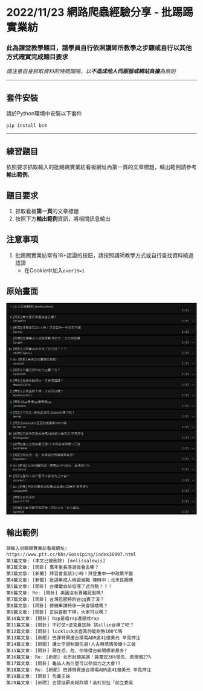 # **2022/11/23 網路爬蟲經驗分享 - 批踢踢實業紡**

### **此為課堂教學題目，請學員自行依照講師所教學之步驟或自行以其他方式確實完成題目要求**

_請注意自身抓取資料的時間間隔，以**不造成他人伺服器或網站負擔**為原則_

***

## **套件安裝**
請於Python環境中安裝以下套件
```
pip install bs4
```

***

## **練習題目**
依照要求抓取輸入的批踢踢實業紡看板網址內第一頁的文章標題，輸出範例請參考**輸出範例**。

## **題目要求**
1. 抓取看板**第一頁**的文章標題
2. 按照下方**輸出範例**資訊，將相關訊息輸出

## **注意事項**
1. 批踢踢實業紡常有18+認證的按鈕，請按照講師教學方式或自行查找資料繞過認證
    * 在Cookie中加入`over18=1`

## **原始畫面**
![Originial Information](./Image/original%20information.png)

## **輸出範例**
```
請輸入批踢踢實業紡看板網址: https://www.ptt.cc/bbs/Gossiping/index38997.html
第1篇文章: (本文已被刪除) [melissalewis]
第2篇文章: [問卦] 萬年里長落選後會去哪？
第3篇文章: [新聞] 拜習會長談3小時！拜登重申一中政策不變
第4篇文章: [新聞] 批選舉成人格毀滅戰 陳時中：北市民眼睛
第5篇文章: [問卦] 台積電自前低漲了近百點？？？
第6篇文章: Re: [問卦] 美國沒有賣雞屁股嗎?
第7篇文章: [問卦] 台灣巴肥特的台gg賣了沒？
第8篇文章: [問卦] 修機車請特休一天會很瞎嗎？
第9篇文章: [問卦] 正妹喜歡下棋，大家可以嗎？
第10篇文章: [問卦] Rap是唱rap還是唸rap
第11篇文章: [問卦] 不打仗+波克夏加持 該allin台積了吧？
第12篇文章: [問卦] locklock水壺真的能耐熱100℃嗎
第13篇文章: [新聞] 巴菲特買進台積電ADR逾41億美元 罕見押注
第14篇文章: [新聞] 護士空姐制服任選!人夫用感情吸爆小三做
第15篇文章: [問卦] 現在恐、危、怕等侵台新聞哪家最多?
第16篇文章: Re: [新聞] 北市封關民調！蔣萬安36%領先、黃珊珊27%
第17篇文章: [問卦] 龜仙人為什麼可以參加力之大會??
第18篇文章: Re: [新聞] 巴菲特買進台積電ADR逾41億美元 罕見押注
第19篇文章: [問卦] 包養正妹
第20篇文章: [新聞] 否認低薪高報詐領！高虹安扯「前立委吳
```
